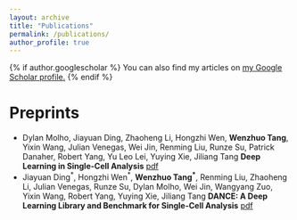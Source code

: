 ```yaml
---
layout: archive
title: "Publications"
permalink: /publications/
author_profile: true
---
```


{% if author.googlescholar %}
  You can also find my articles on <u><a href="{{author.googlescholar}}">my Google Scholar profile</a>.</u>
{% endif %}

<!-- {% include base_path %}

{% for post in site.publications reversed %}
  {% include archive-single.html %}
{% endfor %} -->

Preprints
======

* Dylan Molho, Jiayuan Ding, Zhaoheng Li, Hongzhi Wen, **Wenzhuo Tang**, Yixin Wang, Julian Venegas, Wei Jin, Renming Liu, Runze Su, Patrick Danaher, Robert Yang, Yu Leo Lei, Yuying Xie, Jiliang Tang
**Deep Learning in Single-Cell Analysis** [pdf](https://arxiv.org/abs/2210.12385)
* Jiayuan Ding<sup>\*</sup>, Hongzhi Wen<sup>\*</sup>, **Wenzhuo Tang<sup>\*</sup>**, Renming Liu, Zhaoheng Li, Julian Venegas, Runze Su, Dylan Molho, Wei Jin, Wangyang Zuo, Yixin Wang, Robert Yang, Yuying Xie, Jiliang Tang
**DANCE: A Deep Learning Library and Benchmark for Single-Cell Analysis** [pdf](https://www.biorxiv.org/content/10.1101/2022.10.19.512741v3.abstract)

